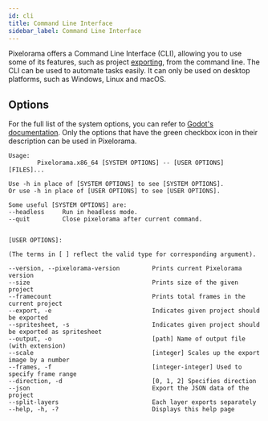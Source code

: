 ```yaml
---
id: cli
title: Command Line Interface 
sidebar_label: Command Line Interface
---
```

Pixelorama offers a Command Line Interface (CLI), allowing you to use some of its features, such as project [exporting](save_and_export), from the command line. The CLI can be used to automate tasks easily. It can only be used on desktop platforms, such as Windows, Linux and macOS.

## Options
For the full list of the system options, you can refer to [Godot's documentation](https://docs.godotengine.org/en/stable/tutorials/editor/command_line_tutorial.html). Only the options that have the green checkbox icon in their description can be used in Pixelorama.
```
Usage:
        Pixelorama.x86_64 [SYSTEM OPTIONS] -- [USER OPTIONS] [FILES]...

Use -h in place of [SYSTEM OPTIONS] to see [SYSTEM OPTIONS].
Or use -h in place of [USER OPTIONS] to see [USER OPTIONS].

Some useful [SYSTEM OPTIONS] are:
--headless     Run in headless mode.
--quit         Close pixelorama after current command.


[USER OPTIONS]:

(The terms in [ ] reflect the valid type for corresponding argument).

--version, --pixelorama-version         Prints current Pixelorama version
--size                                  Prints size of the given project
--framecount                            Prints total frames in the current project
--export, -e                            Indicates given project should be exported
--spritesheet, -s                       Indicates given project should be exported as spritesheet
--output, -o                            [path] Name of output file (with extension)
--scale                                 [integer] Scales up the export image by a number
--frames, -f                            [integer-integer] Used to specify frame range
--direction, -d                         [0, 1, 2] Specifies direction
--json                                  Export the JSON data of the project
--split-layers                          Each layer exports separately
--help, -h, -?                          Displays this help page

```
